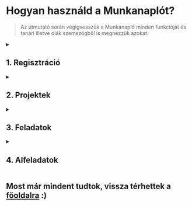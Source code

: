 # Hogyan használd a Munkanaplót?

> Az útmutató során végigvesszük a Munkanapló minden funkcióját és tanári illetve diák szemszögből is megnézzük azokat.

<details>
<summary><h2>1. Regisztráció</h2></summary>
<hr>

### Diákok:

- Regisztrálásnál a valódi neveteket használjátok, hogy tanárotok rátok ismerjen!
- Ehhez nem szükséges e-mail cím vagy telefonszám.

### Tanárok:

- 3.1 töl mér nektek is kell regisztrálni. :(
</details>

<details>
<summary><strong><h2>2. Projektek</h2></strong></summary>
<hr>

- A Projekt a legnagyobb egység a munkanaplóban.
  > Egy "Projekt" például egy ppt elkészítése.

### Diákok:

- Egy új projektet a _Projektek_ oldalon tudtok létrehozni
  > Ezt a menüt csak bejelentkezés után látod!
- Egy meglévő projekthez a projekt létrehozója tud meghívni a *Tagok szerkesztése* gombra kattintva
- **Figyelem! Egy projekt törlésével az ahoz tartozó összes adat véglegesen törlődik!**

### Tanárok:

- Egy projekthez a projekt létrehozója tud meghívni a 3.1-es verzó óta
- A tanárok nem hozhatnak létre projekteket
</details>

<details>
<summary><h2>3. Feladatok</h2></summary>
<hr>

- **Egy feladatokhoz csak a projekt tagjai férhetnek hozzá**

### Diákok:

> Egy Feladat például a ppt 5. diájának élkészítése vagy nagyobb forrás elemzése.

- Egy projekthez tartozó feladatokat két féle módon tekinthetitek meg:<br>
  1. Rakattintasz a menüsorban a projekt nevére
  2. A _projektek_ menüben rékattintotok a _Feladatok_ gombra
- Feladatokat itt tudtok létrehozni, szerkeszteni és nézegetni
- **Fontos! Számít hogy ki hozza létre, ki számára, és mikor!**

  > Ezeket ugyanis látja a tanárotok!<br>
  > És lehet hogy ez alapján ítéli meg az összedolgozást!

- **Egy feladatot akkor hozzatok létre mikor elkeztek foglalkozni vele!**
- Mikor egy feladatot elvégeztetek kattintsatok a _KÉSZ_ gombra.
  > Ekkor a feladat státusza _befelyezett_ lesz.<br>
  > A program azt is nyilvántartja hogy **ki** és mikor felyeze be a feladatot!<br>
  > Ez nem vonható vissza!

### Tanárok:

- Egy projekthez tartozó feladatokata a projektek menüben a _Feladatok_ gombra kattintva nézheted meg.
- Egy feladat az alábbi információkat tartalmazza: 
    - Feladat címe 
    - Részletes leírás 
    - Létrehozás dátuma 
    - Befelyezés dátuma 
    - Létrehozó 
    - Tulajdonos (Akinek a feladat ki lett osztva) 
    - státusz 
    - Befelyező
- A tanárok nem hozhatnak létre, nem szerkeszthetik és törölhetik a feladatokat
</details>

<details>
<summary><h2>4. Alfeladatok</h2></summary>
<hr>

- Egy alfeladat kizérólag egy párszavas cimmel és egy egysoros leírással rendelkezik.

> Ez csak kísérleti funkció

> Egy alfeladat _például_ egy konkrét forrás az adott diához:<br>
> Wikipédia[cím] wikipedia.hu/példa[leírás]

### Diákok:

- Alfeladatokat egy feladat _részletek_ oldaláról hozhattok létre
- Alfeladatokat egy feladat _szerkesztés_ oldaláról törölhettek.

### Tanárok:

- A tanárok nem hozhatnak létre, nem szerkeszthetik és törölhetik az alfeladatokat
</details>


## Most már mindent tudtok, vissza térhettek a [főoldalra](/README.md) :)